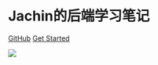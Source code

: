 <!-- ![logo](https://gitee.com/jachindo/JavaNote/raw/master/PicSource/WechatIMG11.png) -->

# Jachin的后端学习笔记

[GitHub](https://github.com/JachinDu/jachindu.github.io.git)
[Get Started](#quick-start)

![](https://gitee.com/jachindo/JavaNote/raw/master/PicSource/1053279.png)

